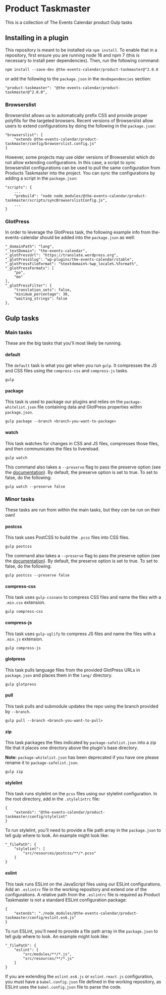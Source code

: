 # Product Taskmaster

This is a collection of The Events Calendar product Gulp tasks

## Installing in a plugin

This repository is meant to be installed via `npm install`. To enable
that in a repository, first ensure you are running node 16 and npm 7
(this is necessary to install peer dependencies). Then, run the
following command:

```
npm install --save-dev @the-events-calendar/product-taskmaster@^2.0.0
```

or add the following to the `package.json` in the `devDependencies` section:

```
"product-taskmaster": "@the-events-calendar/product-taskmaster@^2.0.0",
```

### Browserslist

Browserslist allows us to automatically prefix CSS and provide proper polyfills for the
targeted browsers. Recent versions of Browserslist allow users to extend configurations
by doing the following in the `package.json`:

```
"browserslist": [
	"extends @the-events-calendar/product-taskmaster/config/browserslist.config.js"
]
```

However, some projects may use older versions of Browserslist which do not allow extending
configurations. In this case, a script to sync browserslist configurations can be used to
pull the same configuration from Products Taskmaster into the project. You can sync the
configurations by adding a script in the `package.json`:

```
"scripts": {
	...
	"prebuild": "node node_modules/@the-events-calendar/product-taskmaster/scripts/syncBrowserslistConfig.js",
	...
}
```

### GlotPress

In order to leverage the GlotPress task, the following example info from the-events-calendar
should be added into the `package.json` as well:

```
"_domainPath": "lang",
"_textDomain": "the-events-calendar",
"_glotPressUrl": "https://translate.wordpress.org",
"_glotPressSlug": "wp-plugins/the-events-calendar/stable",
"_glotPressFileFormat": "%textdomain%-%wp_locale%.%format%",
"_glotPressFormats": [
	"po",
	"mo"
],
"_glotPressFilter": {
	"translation_sets": false,
	"minimum_percentage": 30,
	"waiting_strings": false
},
```

## Gulp tasks

### Main tasks

These are the big tasks that you'll most likely be running.

#### default

The `default` task is what you get when you run `gulp`. It compresses
the JS and CSS files using the `compress-css` and `compress-js` tasks.

```
gulp
```

#### package

This task is used to package our plugins and relies on the
`package-whitelist.json` file containing data and GlotPress properties
within `package.json`.

```
gulp package --branch <branch-you-want-to-package>
```

#### watch

This task watches for changes in CSS and JS files, compresses those
files, and then communicates the files to livereload.

```
gulp watch
```

This command also takes a `--preserve` flag to pass the preserve option
(see the [documentation](https://github.com/csstools/postcss-preset-env#preserve)).
By default, the preserve option is set to true. To set to false, do the following:

```
gulp watch --preserve false
```

### Minor tasks

These tasks are run from within the main tasks, but they _can_ be run on
their own!

#### postcss

This task uses PostCSS to build the `.pcss` files into CSS files.

```
gulp postcss
```

The command also takes a `--preserve` flag to pass the preserve option
(see the [documentation](https://github.com/csstools/postcss-preset-env#preserve)).
By default, the preserve option is set to true. To set to false, do the following:

```
gulp postcss --preserve false
```

#### compress-css

This task uses `gulp-cssnano` to compress CSS files and name the files
with a `.min.css` extension.

```
gulp compress-css
```

#### compress-js

This task uses `gulp-uglify` to compress JS files and name the files
with a `.min.js` extension.

```
gulp compress-js
```

#### glotpress

This task pulls language files from the provided GlotPress URLs in `package.json` and places them in
the `lang/` directory.

```
gulp glotpress
```

#### pull

This task pulls and submodule updates the repo using the branch provided by `--branch`.

```
gulp pull --branch <branch-you-want-to-pull>
```

#### zip

This task packages the files indicated by `package-safelist.json` into
a zip file that it places one directory above the plugin's base
directory.

**Note:**  `package-whitelist.json` has been deprecated if you have one please rename it to `package-safelist.json`.


```
gulp zip
```

#### stylelint

This task runs stylelint on the `pcss` files using our stylelint configuration. In the root directory,
add in the `.stylelintrc` file:

```
{
    "extends": "@the-events-calendar/product-taskmaster/config/stylelint"
}
```

To run stylelint, you'll need to provide a file path array in the `package.json` to tell gulp where to look.
An example might look like:

```
"_filePath": {
	"stylelint": [
		"src/resources/postcss/**/*.pcss"
	]
}
```

#### eslint

This task runs ESLint on the JavaScript files using our ESLint configurations. Add an 
`.eslintrc` file in the working repository and extend one of the configurations.
A relative path from the `.eslintrc` file is required as Product Taskmaster is not
a standard ESLint configuration package:

```
{
    "extends": "./node_modules/@the-events-calendar/product-taskmaster/config/eslint.es6.js"
}
```

To run ESLint, you'll need to provide a file path array in the `package.json` to tell gulp where to look.
An example might look like:

```
"_filePath": {
	"eslint": [
		"src/modules/**/*.js",
		"src/resources/**/*.js"
	]
}
```

If you are extending the `eslint.es6.js` or `eslint.react.js` configuration,
you must have a `babel.config.json` file defined in the working repository, as ESLint uses
the `babel.config.json` file to parse the code.
